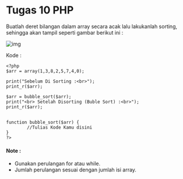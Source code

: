 # Tugas 10 PHP

Buatlah deret bilangan dalam array secara acak lalu lakukanlah sorting, sehingga akan tampil seperti gambar berikut ini :

![img](https://lh4.googleusercontent.com/uOGlh14gMqYsg1rHJ_w4LPg9xCPVXogvsAgOfGGvuhakVOwrxZ3Gm4jJthteEhegiWhVrNyhldtyughHQJkUSRJqAUiaRWXwi25AejC76lV9ox2G-ycVvnWFZ3FKHql73lztMUSl)

Kode :
```
<?php
$arr = array(1,3,8,2,5,7,4,0);

print("Sebelum Di Sorting :<br>");
print_r($arr);

$arr = bubble_sort($arr);
print("<br> Setelah Disorting (Buble Sort) :<br>");
print_r($arr);


function bubble_sort($arr) {
        //Tulias Kode Kamu disini
}
?>
```

#### Note :

- Gunakan perulangan for atau while.
- Jumlah perulangan sesuai dengan jumlah isi array.
